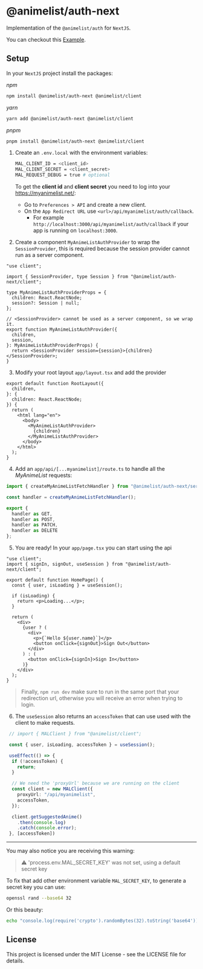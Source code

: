 # @animelist/auth-next

Implementation of the `@animelist/auth` for `NextJS`.

You can checkout this [Example](https://github.com/Neo-Ciber94/animelist/tree/main/examples/next-mal-auth).

## Setup

In your `NextJS` project install the packages:

*npm*

```bash
npm install @animelist/auth-next @animelist/client
```

*yarn*

```bash
yarn add @animelist/auth-next @animelist/client
```

*pnpm*

```bash
pnpm install @animelist/auth-next @animelist/client
```

1. Create an `.env.local` with the environment variables:

    ```bash
    MAL_CLIENT_ID = <client_id>
    MAL_CLIENT_SECRET = <client_secret>
    MAL_REQUEST_DEBUG = true # optional
    ```

    To get the **client id** and **client secret** you need to log into your <https://myanimelist.net/>:

     - Go to `Preferences > API` and create a new client.
     - On the `App Redirect URL` use `<url>/api/myanimelist/auth/callback`.
       - For example `http://localhost:3000/api/myanimelist/auth/callback` if your app is running on `localhost:3000`.

2. Create a component `MyAnimeListAuthProvider` to wrap the `SessionProvider`, this is required because the session provider cannot run as a server component.

```tsx
"use client";

import { SessionProvider, type Session } from "@animelist/auth-next/client";

type MyAnimeListAuthProviderProps = {
  children: React.ReactNode;
  session?: Session | null;
};

// <SessionProvider> cannot be used as a server component, so we wrap it.
export function MyAnimeListAuthProvider({
  children,
  session,
}: MyAnimeListAuthProviderProps) {
  return <SessionProvider session={session}>{children}</SessionProvider>;
}
```

3. Modify your root layout `app/layout.tsx` and add the provider

```tsx
export default function RootLayout({
  children,
}: {
  children: React.ReactNode;
}) {
  return (
    <html lang="en">
      <body>
        <MyAnimeListAuthProvider>
          {children}
        </MyAnimeListAuthProvider>
      </body>
    </html>
  );
}
```

4. Add an `app/api/[...myanimelist]/route.ts` to handle all the *MyAnimeList* requests:

```ts
import { createMyAnimeListFetchHandler } from "@animelist/auth-next/server";

const handler = createMyAnimeListFetchHandler();

export { 
  handler as GET, 
  handler as POST, 
  handler as PATCH, 
  handler as DELETE 
};
```

5. You are ready! In your `app/page.tsx` you can start using the api

```tsx
"use client";
import { signIn, signOut, useSession } from "@animelist/auth-next/client";

export default function HomePage() {
  const { user, isLoading } = useSession();

  if (isLoading) {
    return <p>Loading...</p>;
  }

  return (
    <div>
      {user ? (
        <div>
          <p>{`Hello ${user.name}`}</p>
          <button onClick={signOut}>Sign Out</button>
        </div>
      ) : (
        <button onClick={signIn}>Sign In</button>
      )}
    </div>
  );
}
```

> Finally, `npm run dev` make sure to run in the same port that your redirection url, otherwise you will receive an error when trying to login.

6. The `useSession` also returns an `accessToken` that can use used with the client to make requests.

```ts
 // import { MALClient } from "@animelist/client";

 const { user, isLoading, accessToken } = useSession();

 useEffect(() => {
  if (!accessToken) {
    return;
  }

  // We need the 'proxyUrl' because we are running on the client
  const client = new MALClient({ 
    proxyUrl: "/api/myanimelist",
    accessToken, 
  });

  client.getSuggestedAnime()
    .then(console.log)
    .catch(console.error);
 }, [accessToken])
```

---

You may also notice you are receiving this warning:

> ⚠️ 'process.env.MAL_SECRET_KEY' was not set, using a default secret key

To fix that add other environment variable `MAL_SECRET_KEY`, to generate a secret key you can use:

```bash
openssl rand --base64 32
```

Or this beauty:

```bash
echo "console.log(require('crypto').randomBytes(32).toString('base64'))" | node
```

## License

This project is licensed under the MIT License - see the LICENSE file for details.
